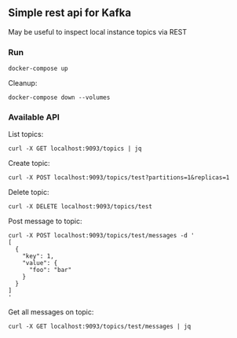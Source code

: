 ## Simple rest api for Kafka

May be useful to inspect local instance topics via REST

### Run

```
docker-compose up
```

Cleanup:

```
docker-compose down --volumes
```

### Available API

List topics:

```
curl -X GET localhost:9093/topics | jq
```

Create topic:

```
curl -X POST localhost:9093/topics/test?partitions=1&replicas=1
```

Delete topic:

```
curl -X DELETE localhost:9093/topics/test
```

Post message to topic:

```
curl -X POST localhost:9093/topics/test/messages -d '
[
  {
    "key": 1,
    "value": {
      "foo": "bar"
    }
  }
]
'
```

Get all messages on topic:

```
curl -X GET localhost:9093/topics/test/messages | jq
```